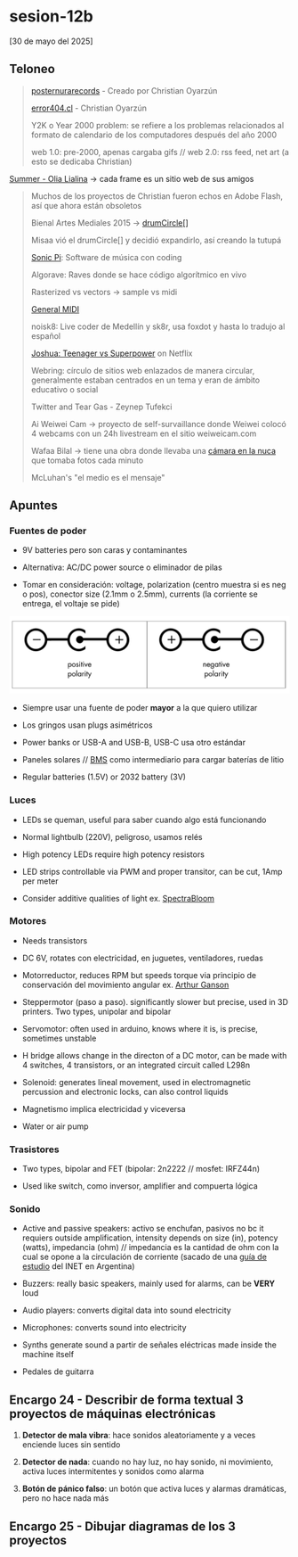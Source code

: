 # sesion-12b

[30 de mayo del 2025]

## Teloneo

> [posternurarecords](https://posternurarecords.cl/) - Creado por Christian Oyarzún
>
> [error404.cl](https://error404.cl/) - Christian Oyarzún
>
> Y2K o Year 2000 problem: se refiere a los problemas relacionados al formato de calendario de los computadores después del año 2000
>
> web 1.0: pre-2000, apenas cargaba gifs // web 2.0: rss feed, net art (a esto se dedicaba Christian)

[Summer - Olia Lialina](https://art.teleportacia.org/olia/summer/) &rarr; cada frame es un sitio web de sus amigos

> Muchos de los proyectos de Christian fueron echos en Adobe Flash, así que ahora están obsoletos
>
> Bienal Artes Mediales 2015 &rarr; [drumCircle\[\]](https://error404.cl/drumCircle/)
>
> Misaa vió el drumCircle[] y decidió expandirlo, así creando la tutupá
>
> [Sonic Pi](https://sonic-pi.net/): Software de música con coding
>
> Algorave: Raves donde se hace código algorítmico en vivo
>
> Rasterized vs vectors &rarr; sample vs midi
>
> [General MIDI](https://www.youtube.com/watch?v=MWAnDOX5Xxwu)
>
> noisk8: Live coder de Medellín y sk8r, usa foxdot y hasta lo tradujo al español
>
> [Joshua: Teenager vs Superpower](https://www.imdb.com/title/tt6333072/) on Netflix
>
> Webring: círculo de sitios web enlazados de manera circular, generalmente estaban centrados en un tema y eran de ámbito educativo o social
>
> Twitter and Tear Gas - Zeynep Tufekci
>
> Ai Weiwei Cam &rarr; proyecto de self-survaillance donde Weiwei colocó 4 webcams con un 24h livestream en el sitio weiweicam.com
>
> Wafaa Bilal &rarr; tiene una obra donde llevaba una [cámara en la nuca](https://wafaabilal.com/thirdi/) que tomaba fotos cada minuto
>
> McLuhan's "el medio es el mensaje"

## Apuntes

### Fuentes de poder

- 9V batteries pero son caras y contaminantes

- Alternativa: AC/DC power source o eliminador de pilas

- Tomar en consideración: voltage, polarization (centro muestra si es neg o pos), conector size (2.1mm o 2.5mm), currents (la corriente se entrega, el voltaje se pide)

![símbolo de polaridad](./archivos/polaridad.png)

- Siempre usar una fuente de poder **mayor** a la que quiero utilizar

- Los gringos usan plugs asimétricos

- Power banks or USB-A and USB-B, USB-C usa otro estándar

- Paneles solares // [BMS](https://afel.cl/collections/cargador-balanceador) como intermediario para cargar baterías de litio

- Regular batteries (1.5V) or 2032 battery (3V)

### Luces

- LEDs se queman, useful para saber cuando algo está funcionando

- Normal lightbulb (220V), peligroso, usamos relés

- High potency LEDs require high potency resistors

- LED strips controllable via PWM and proper transitor, can be cut, 1Amp per meter

- Consider additive qualities of light ex. [SpectraBloom](https://lorre-mill.com/spectrabloom)

### Motores

- Needs transistors

- DC 6V, rotates con electricidad, en juguetes, ventiladores, ruedas

- Motorreductor, reduces RPM but speeds torque via principio de conservación del movimiento angular ex. [Arthur Ganson](https://www.arthurganson.com/faster-1)

- Steppermotor (paso a paso). significantly slower but precise, used in 3D printers. Two types, unipolar and bipolar

- Servomotor: often used in arduino, knows where it is, is precise, sometimes unstable

- H bridge allows change in the directon of a DC motor, can be made with 4 switches, 4 transistors, or an integrated circuit called L298n

- Solenoid: generates lineal movement, used in electromagnetic percussion and electronic locks, can also control liquids

- Magnetismo implica electricidad y viceversa

- Water or air pump

### Trasistores

- Two types, bipolar and FET (bipolar: 2n2222 // mosfet: IRFZ44n)

- Used like switch, como inversor, amplifier and compuerta lógica

### Sonido

- Active and passive speakers: activo se enchufan, pasivos no bc it requiers outside amplification, intensity depends on size (in), potency (watts), impedancia (ohm) // impedancia es la cantidad de ohm con la cual se opone a la circulación de corriente (sacado de una [guía de estudio](https://www.inet.edu.ar/wp-content/uploads/2020/07/ELECTRONICA_Gu--a06-Impedancia.pdf) del INET en Argentina)

- Buzzers: really basic speakers, mainly used for alarms, can be **VERY** loud

- Audio players: converts digital data into sound electricity

- Microphones: converts sound into electricity

- Synths generate sound a partir de señales eléctricas made inside the machine itself

- Pedales de guitarra

## Encargo 24 - Describir de forma textual 3 proyectos de máquinas electrónicas

1. **Detector de mala vibra**: hace sonidos aleatoriamente y a veces enciende luces sin sentido

1. **Detector de nada**: cuando no hay luz, no hay sonido, ni movimiento, activa luces intermitentes y sonidos como alarma

1. **Botón de pánico falso**: un botón que activa luces y alarmas dramáticas, pero no hace nada más

## Encargo 25 - Dibujar diagramas de los 3 proyectos
